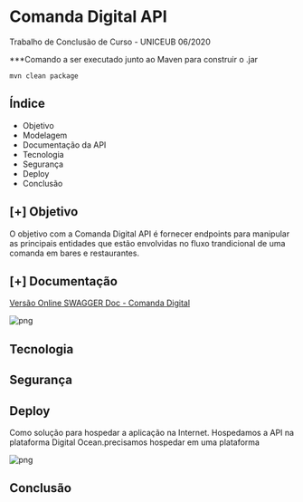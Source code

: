 # Comanda Digital API

Trabalho de Conclusão de Curso - UNICEUB  06/2020



***Comando a ser executado junto ao Maven para construir o .jar

```mvn clean package```

## Índice
* Objetivo
* Modelagem
* Documentação da API
* Tecnologia
* Segurança
* Deploy
* Conclusão


## [+] Objetivo

O objetivo com a Comanda Digital API é fornecer endpoints para manipular as principais entidades que estão envolvidas no fluxo trandicional de uma comanda em bares e restaurantes.

## [+] Documentação

[Versão Online SWAGGER Doc - Comanda Digital](http://142.93.114.227:8090/swagger-ui.html#/)

![png](img/swagger_.png)


## Tecnologia




## Segurança


## Deploy

Como solução para hospedar a aplicação na Internet. Hospedamos a API na plataforma Digital Ocean.precisamos hospedar em uma plataforma 

![png](img/digitalocean.png)
## Conclusão

